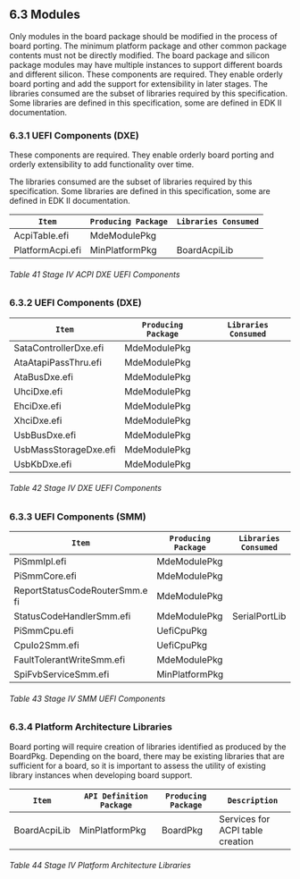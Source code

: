 <!--- @file
  6.3 Modules

  Copyright (c) 2019, Intel Corporation. All rights reserved.<BR>

  Redistribution and use in source (original document form) and 'compiled'
  forms (converted to PDF, epub, HTML and other formats) with or without
  modification, are permitted provided that the following conditions are met:

  1) Redistributions of source code (original document form) must retain the
     above copyright notice, this list of conditions and the following
     disclaimer as the first lines of this file unmodified.

  2) Redistributions in compiled form (transformed to other DTDs, converted to
     PDF, epub, HTML and other formats) must reproduce the above copyright
     notice, this list of conditions and the following disclaimer in the
     documentation and/or other materials provided with the distribution.

  THIS DOCUMENTATION IS PROVIDED BY TIANOCORE PROJECT "AS IS" AND ANY EXPRESS OR
  IMPLIED WARRANTIES, INCLUDING, BUT NOT LIMITED TO, THE IMPLIED WARRANTIES OF
  MERCHANTABILITY AND FITNESS FOR A PARTICULAR PURPOSE ARE DISCLAIMED. IN NO
  EVENT SHALL TIANOCORE PROJECT  BE LIABLE FOR ANY DIRECT, INDIRECT, INCIDENTAL,
  SPECIAL, EXEMPLARY, OR CONSEQUENTIAL DAMAGES (INCLUDING, BUT NOT LIMITED TO,
  PROCUREMENT OF SUBSTITUTE GOODS OR SERVICES; LOSS OF USE, DATA, OR PROFITS;
  OR BUSINESS INTERRUPTION) HOWEVER CAUSED AND ON ANY THEORY OF LIABILITY,
  WHETHER IN CONTRACT, STRICT LIABILITY, OR TORT (INCLUDING NEGLIGENCE OR
  OTHERWISE) ARISING IN ANY WAY OUT OF THE USE OF THIS DOCUMENTATION, EVEN IF
  ADVISED OF THE POSSIBILITY OF SUCH DAMAGE.

-->

## 6.3 Modules

Only modules in the board package should be modified in the process of board
porting. The minimum platform package and other common package contents must
not be directly modified. The board package and silicon package modules may
have multiple instances to support different boards and different silicon.
These components are required. They enable orderly board porting and add the
support for extensibility in later stages. The libraries consumed are the
subset of libraries required by this specification. Some libraries are defined
in this specification, some are defined in EDK II documentation.

### 6.3.1 UEFI Components (DXE)

These components are required. They enable orderly board porting and orderly
extensibility to add functionality over time.

The libraries consumed are the subset of libraries required by this
specification. Some libraries are defined in this specification, some are
defined in EDK II documentation.

| `Item`           | `Producing Package` | `Libraries Consumed` |
| ---------------- | ------------------- | -------------------- |
| AcpiTable.efi    | MdeModulePkg        |                      |
| PlatformAcpi.efi | MinPlatformPkg      | BoardAcpiLib         |

###### Table 41 Stage IV ACPI DXE UEFI Components

### 6.3.2 UEFI Components (DXE)

| `Item`                | `Producing Package` | `Libraries Consumed` |
| --------------------- | ------------------- | -------------------- |
| SataControllerDxe.efi | MdeModulePkg        |                      |
| AtaAtapiPassThru.efi  | MdeModulePkg        |                      |
| AtaBusDxe.efi         | MdeModulePkg        |                      |
| UhciDxe.efi           | MdeModulePkg        |                      |
| EhciDxe.efi           | MdeModulePkg        |                      |
| XhciDxe.efi           | MdeModulePkg        |                      |
| UsbBusDxe.efi         | MdeModulePkg        |                      |
| UsbMassStorageDxe.efi | MdeModulePkg        |                      |
| UsbKbDxe.efi          | MdeModulePkg        |                      |

###### Table 42 Stage IV DXE UEFI Components

### 6.3.3 UEFI Components (SMM)

| `Item`                         | `Producing Package` | `Libraries Consumed` |
| ------------------------------ | ------------------- | -------------------- |
| PiSmmIpl.efi                   | MdeModulePkg        |                      |
| PiSmmCore.efi                  | MdeModulePkg        |                      |
| ReportStatusCodeRouterSmm.e fi | MdeModulePkg        |                      |
| StatusCodeHandlerSmm.efi       | MdeModulePkg        | SerialPortLib        |
| PiSmmCpu.efi                   | UefiCpuPkg          |                      |
| CpuIo2Smm.efi                  | UefiCpuPkg          |                      |
| FaultTolerantWriteSmm.efi      | MdeModulePkg        |                      |
| SpiFvbServiceSmm.efi           | MinPlatformPkg      |                      |

###### Table 43 Stage IV SMM UEFI Components

### 6.3.4 Platform Architecture Libraries

Board porting will require creation of libraries identified as produced by the
BoardPkg. Depending on the board, there may be existing libraries that are
sufficient for a board, so it is important to assess the utility of existing
library instances when developing board support.

| `Item`       | `API Definition Package` | `Producing Package` | `Description`                    |
| ------------ | ------------------------ | ------------------- | -------------------------------- |
| BoardAcpiLib | MinPlatformPkg           | BoardPkg            | Services for ACPI table creation |

###### Table 44 Stage IV Platform Architecture Libraries
